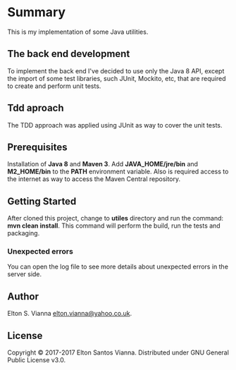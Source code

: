 # Summary

This is my implementation of some Java utilities.

## The back end development

To implement the back end I've decided to use only the Java 8 API, except the import of some test libraries, such JUnit, Mockito, etc, that are required to create and perform unit tests.
## Tdd aproach

The TDD approach was applied using JUnit as way to cover the unit tests.

## Prerequisites

Installation of **Java 8** and **Maven 3**. Add **JAVA_HOME/jre/bin** and **M2_HOME/bin** to the **PATH** environment variable. Also is required access to the internet as way to access the Maven Central repository.

## Getting Started

After cloned this project, change to **utiles** directory and run the command: **mvn clean install**. This command will perform the build, run the tests and packaging.

### Unexpected errors

You can open the log file to see more details about unexpected errors in the server side.

## Author

Elton S. Vianna <elton.vianna@yahoo.co.uk>.

## License

Copyright © 2017-2017 Elton Santos Vianna. Distributed under GNU General Public License v3.0.